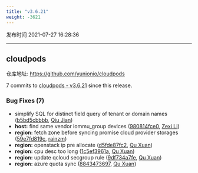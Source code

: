 ```yaml
---
title: "v3.6.21"
weight: -3621
---
```


发布时间 2021-07-27 16:28:36

---
## cloudpods

仓库地址: https://github.com/yunionio/cloudpods

7 commits to [cloudpods - v3.6.21] since this release.

### Bug Fixes (7)
- simplify SQL for distinct field query of tenant or domain names ([b5bd5cbbbb](https://github.com/yunionio/cloudpods/commit/b5bd5cbbbb48cb6aaf7c6ab63619b00814d71aa5), [Qiu Jian](mailto:qiujian@yunionyun.com))
- **host:** find same vendor iommu_group devices ([980814fce0](https://github.com/yunionio/cloudpods/commit/980814fce002e4309f9daaad5a722d8e47c2b733), [Zexi Li](mailto:zexi.li@icloud.com))
- **region:** fetch zone before syncing promise cloud provider storages ([59e7fd819c](https://github.com/yunionio/cloudpods/commit/59e7fd819cd6039f4cde36f283a578140d7cfc71), [rainzm](mailto:mjoycarry@gmail.com))
- **region:** openstack ip pre allocate ([d5fde87fc2](https://github.com/yunionio/cloudpods/commit/d5fde87fc2af830ae6f72432a85bfa0542177b92), [Qu Xuan](mailto:quxuan@yunionyun.com))
- **region:** cpu desc too long ([1c5ef3961a](https://github.com/yunionio/cloudpods/commit/1c5ef3961a2b015e4fe5f69cba1f935edd42c155), [Qu Xuan](mailto:quxuan@yunionyun.com))
- **region:** update qcloud secgroup rule ([9df734a7fe](https://github.com/yunionio/cloudpods/commit/9df734a7fe74cdb9fdb80cfc4952d34688f10cf9), [Qu Xuan](mailto:quxuan@yunionyun.com))
- **region:** azure quota sync ([8843473697](https://github.com/yunionio/cloudpods/commit/8843473697138adde5c2705e19d2c9edc4f14643), [Qu Xuan](mailto:quxuan@yunionyun.com))

[cloudpods - v3.6.21]: https://github.com/yunionio/cloudpods/compare/v3.6.20...v3.6.21
